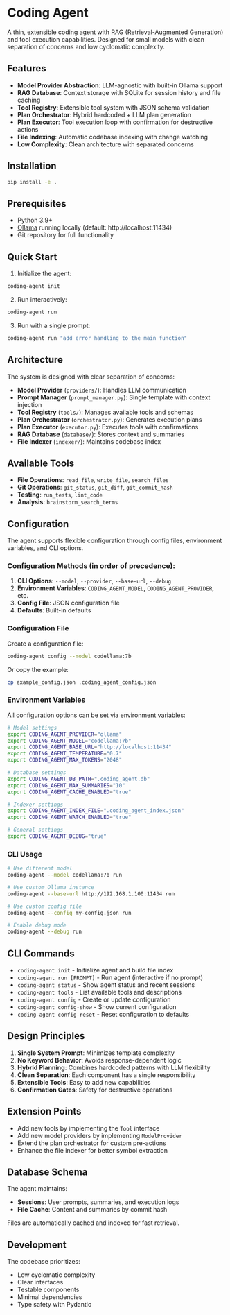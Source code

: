 # Coding Agent

A thin, extensible coding agent with RAG (Retrieval-Augmented Generation) and tool execution capabilities. Designed for small models with clean separation of concerns and low cyclomatic complexity.

## Features

- **Model Provider Abstraction**: LLM-agnostic with built-in Ollama support
- **RAG Database**: Context storage with SQLite for session history and file caching
- **Tool Registry**: Extensible tool system with JSON schema validation
- **Plan Orchestrator**: Hybrid hardcoded + LLM plan generation
- **Plan Executor**: Tool execution loop with confirmation for destructive actions
- **File Indexing**: Automatic codebase indexing with change watching
- **Low Complexity**: Clean architecture with separated concerns

## Installation

```bash
pip install -e .
```

## Prerequisites

- Python 3.9+
- [Ollama](https://ollama.ai/) running locally (default: http://localhost:11434)
- Git repository for full functionality

## Quick Start

1. Initialize the agent:
```bash
coding-agent init
```

2. Run interactively:
```bash
coding-agent run
```

3. Run with a single prompt:
```bash
coding-agent run "add error handling to the main function"
```

## Architecture

The system is designed with clear separation of concerns:

- **Model Provider** (`providers/`): Handles LLM communication
- **Prompt Manager** (`prompt_manager.py`): Single template with context injection
- **Tool Registry** (`tools/`): Manages available tools and schemas
- **Plan Orchestrator** (`orchestrator.py`): Generates execution plans
- **Plan Executor** (`executor.py`): Executes tools with confirmations
- **RAG Database** (`database/`): Stores context and summaries
- **File Indexer** (`indexer/`): Maintains codebase index

## Available Tools

- **File Operations**: `read_file`, `write_file`, `search_files`
- **Git Operations**: `git_status`, `git_diff`, `git_commit_hash`
- **Testing**: `run_tests`, `lint_code`
- **Analysis**: `brainstorm_search_terms`

## Configuration

The agent supports flexible configuration through config files, environment variables, and CLI options.

### Configuration Methods (in order of precedence):

1. **CLI Options**: `--model`, `--provider`, `--base-url`, `--debug`
2. **Environment Variables**: `CODING_AGENT_MODEL`, `CODING_AGENT_PROVIDER`, etc.
3. **Config File**: JSON configuration file
4. **Defaults**: Built-in defaults

### Configuration File

Create a configuration file:
```bash
coding-agent config --model codellama:7b
```

Or copy the example:
```bash
cp example_config.json .coding_agent_config.json
```

### Environment Variables

All configuration options can be set via environment variables:

```bash
# Model settings
export CODING_AGENT_PROVIDER="ollama"
export CODING_AGENT_MODEL="codellama:7b"
export CODING_AGENT_BASE_URL="http://localhost:11434"
export CODING_AGENT_TEMPERATURE="0.7"
export CODING_AGENT_MAX_TOKENS="2048"

# Database settings
export CODING_AGENT_DB_PATH=".coding_agent.db"
export CODING_AGENT_MAX_SUMMARIES="10"
export CODING_AGENT_CACHE_ENABLED="true"

# Indexer settings
export CODING_AGENT_INDEX_FILE=".coding_agent_index.json"
export CODING_AGENT_WATCH_ENABLED="true"

# General settings
export CODING_AGENT_DEBUG="true"
```

### CLI Usage

```bash
# Use different model
coding-agent --model codellama:7b run

# Use custom Ollama instance
coding-agent --base-url http://192.168.1.100:11434 run

# Use custom config file
coding-agent --config my-config.json run

# Enable debug mode
coding-agent --debug run
```

## CLI Commands

- `coding-agent init` - Initialize agent and build file index
- `coding-agent run [PROMPT]` - Run agent (interactive if no prompt)
- `coding-agent status` - Show agent status and recent sessions
- `coding-agent tools` - List available tools and descriptions
- `coding-agent config` - Create or update configuration
- `coding-agent config-show` - Show current configuration
- `coding-agent config-reset` - Reset configuration to defaults

## Design Principles

1. **Single System Prompt**: Minimizes template complexity
2. **No Keyword Behavior**: Avoids response-dependent logic
3. **Hybrid Planning**: Combines hardcoded patterns with LLM flexibility
4. **Clean Separation**: Each component has a single responsibility
5. **Extensible Tools**: Easy to add new capabilities
6. **Confirmation Gates**: Safety for destructive operations

## Extension Points

- Add new tools by implementing the `Tool` interface
- Add new model providers by implementing `ModelProvider`
- Extend the plan orchestrator for custom pre-actions
- Enhance the file indexer for better symbol extraction

## Database Schema

The agent maintains:
- **Sessions**: User prompts, summaries, and execution logs
- **File Cache**: Content and summaries by commit hash

Files are automatically cached and indexed for fast retrieval.

## Development

The codebase prioritizes:
- Low cyclomatic complexity
- Clear interfaces
- Testable components
- Minimal dependencies
- Type safety with Pydantic